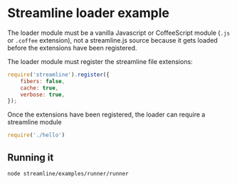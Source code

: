 
# Streamline loader example

The loader module must be a vanilla Javascript or CoffeeScript module 
(`.js` or `.coffee` extension), not a streamline.js source because
it gets loaded before the extensions have been registered.

The loader module must register the streamline file extensions:

``` javascript
require('streamline').register({
	fibers: false,
	cache: true,
	verbose: true,
});
```

Once the extensions have been registered, the loader can require a streamline
module

``` javascript
require('./hello')
```

## Running it

``` sh
node streamline/examples/runner/runner
```
